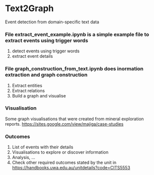 # Text2Graph
Event detection from domain-specific text data


### File extract_event_example.ipynb is a simple example file to extract events using trigger words
1. detect events using trigger words
2. extract event details

### File graph_construction_from_text.ipynb does inormation extraction and graph construction
1. Extract entities
2. Extract relations
3. Build a graph and visualise

### Visualisation
Some graph visualisations that were created from mineral exploration reports.
https://sites.google.com/view/majiga/case-studies

### Outcomes
1. List of events with their details
2. Visualisations to explore or discover information
3. Analysis, ...
4. Check other required outcomes stated by the unit in https://handbooks.uwa.edu.au/unitdetails?code=CITS5553
